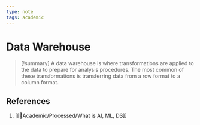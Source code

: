 ```yaml
---
type: note
tags: academic
---
```


# Data Warehouse

> [!summary] 
> A data warehouse is where transformations are applied to the data to prepare for analysis procedures. The most common of these transformations is transferring data from a row format to a column format.

## References
1. [[🧪Academic/Processed/What is AI, ML, DS]]